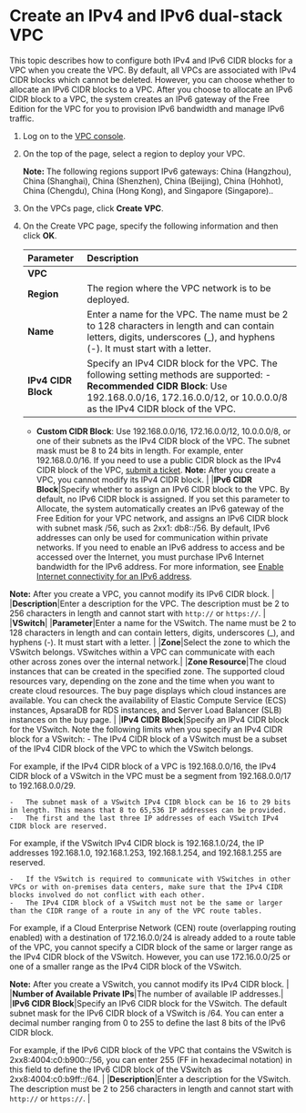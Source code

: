 # Create an IPv4 and IPv6 dual-stack VPC

This topic describes how to configure both IPv4 and IPv6 CIDR blocks for a VPC when you create the VPC. By default, all VPCs are associated with IPv4 CIDR blocks which cannot be deleted. However, you can choose whether to allocate an IPv6 CIDR blocks to a VPC. After you choose to allocate an IPv6 CIDR block to a VPC, the system creates an IPv6 gateway of the Free Edition for the VPC for you to provision IPv6 bandwidth and manage IPv6 traffic.

1.  Log on to the [VPC console](https://vpcnext.console.aliyun.com/vpc).

2.  On the top of the page, select a region to deploy your VPC.

    **Note:** The following regions support IPv6 gateways: China \(Hangzhou\), China \(Shanghai\), China \(Shenzhen\), China \(Beijing\), China \(Hohhot\), China \(Chengdu\), China \(Hong Kong\), and Singapore \(Singapore\)..

3.  On the VPCs page, click **Create VPC**.

4.  On the Create VPC page, specify the following information and then click **OK**.

    |Parameter|Description|
    |:--------|:----------|
    |**VPC**|
    |**Region**|The region where the VPC network is to be deployed.|
    |**Name**|Enter a name for the VPC. The name must be 2 to 128 characters in length and can contain letters, digits, underscores \(\_\), and hyphens \(-\). It must start with a letter. |
    |**IPv4 CIDR Block**|Specify an IPv4 CIDR block for the VPC. The following setting methods are supported:     -   **Recommended CIDR Block**: Use 192.168.0.0/16, 172.16.0.0/12, or 10.0.0.0/8 as the IPv4 CIDR block of the VPC.
    -   **Custom CIDR Block**: Use 192.168.0.0/16, 172.16.0.0/12, 10.0.0.0/8, or one of their subnets as the IPv4 CIDR block of the VPC. The subnet mask must be 8 to 24 bits in length. For example, enter 192.168.0.0/16. If you need to use a public CIDR block as the IPv4 CIDR block of the VPC, [submit a ticket](https://workorder-intl.console.aliyun.com/console.htm#/ticket/add?productId=1218).
**Note:** After you create a VPC, you cannot modify its IPv4 CIDR block. |
    |**IPv6 CIDR Block**|Specify whether to assign an IPv6 CIDR block to the VPC. By default, no IPv6 CIDR block is assigned. If you set this parameter to Allocate, the system automatically creates an IPv6 gateway of the Free Edition for your VPC network, and assigns an IPv6 CIDR block with subnet mask /56, such as 2xx1: db8::/56. By default, IPv6 addresses can only be used for communication within private networks. If you need to enable an IPv6 address to access and be accessed over the Internet, you must purchase IPv6 Internet bandwidth for the IPv6 address. For more information, see [Enable Internet connectivity for an IPv6 address]().

**Note:** After you create a VPC, you cannot modify its IPv6 CIDR block. |
    |**Description**|Enter a description for the VPC. The description must be 2 to 256 characters in length and cannot start with `http://` or `https://`. |
    |**VSwitch**|
    |**Parameter**|Enter a name for the VSwitch. The name must be 2 to 128 characters in length and can contain letters, digits, underscores \(\_\), and hyphens \(-\). It must start with a letter. |
    |**Zone**|Select the zone to which the VSwitch belongs. VSwitches within a VPC can communicate with each other across zones over the internal network.|
    |**Zone Resource**|The cloud instances that can be created in the specified zone. The supported cloud resources vary, depending on the zone and the time when you want to create cloud resources. The buy page displays which cloud instances are available. You can check the availability of Elastic Compute Service \(ECS\) instances, ApsaraDB for RDS instances, and Server Load Balancer \(SLB\) instances on the buy page. |
    |**IPv4 CIDR Block**|Specify an IPv4 CIDR block for the VSwitch. Note the following limits when you specify an IPv4 CIDR block for a VSwitch:     -   The IPv4 CIDR block of a VSwitch must be a subset of the IPv4 CIDR block of the VPC to which the VSwitch belongs.

For example, if the IPv4 CIDR block of a VPC is 192.168.0.0/16, the IPv4 CIDR block of a VSwitch in the VPC must be a segment from 192.168.0.0/17 to 192.168.0.0/29.

    -   The subnet mask of a VSwitch IPv4 CIDR block can be 16 to 29 bits in length. This means that 8 to 65,536 IP addresses can be provided.
    -   The first and the last three IP addresses of each VSwitch IPv4 CIDR block are reserved.

For example, if the VSwitch IPv4 CIDR block is 192.168.1.0/24, the IP addresses 192.168.1.0, 192.168.1.253, 192.168.1.254, and 192.168.1.255 are reserved.

    -   If the VSwitch is required to communicate with VSwitches in other VPCs or with on-premises data centers, make sure that the IPv4 CIDR blocks involved do not conflict with each other.
    -   The IPv4 CIDR block of a VSwitch must not be the same or larger than the CIDR range of a route in any of the VPC route tables.

For example, if a Cloud Enterprise Network \(CEN\) route \(overlapping routing enabled\) with a destination of 172.16.0.0/24 is already added to a route table of the VPC, you cannot specify a CIDR block of the same or larger range as the IPv4 CIDR block of the VSwitch. However, you can use 172.16.0.0/25 or one of a smaller range as the IPv4 CIDR block of the VSwitch.

**Note:** After you create a VSwitch, you cannot modify its IPv4 CIDR block. |
    |**Number of Available Private IPs**|The number of available IP addresses.|
    |**IPv6 CIDR Block**|Specify an IPv6 CIDR block for the VSwitch. The default subnet mask for the IPv6 CIDR block of a VSwitch is /64. You can enter a decimal number ranging from 0 to 255 to define the last 8 bits of the IPv6 CIDR block.

For example, if the IPv6 CIDR block of the VPC that contains the VSwitch is 2xx8:4004:c0:b900::/56, you can enter 255 \(FF in hexadecimal notation\) in this field to define the IPv6 CIDR block of the VSwitch as 2xx8:4004:c0:b9ff::/64. |
    |**Description**|Enter a description for the VSwitch. The description must be 2 to 256 characters in length and cannot start with `http://` or `https://`. |


